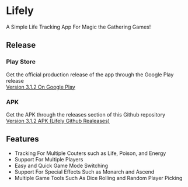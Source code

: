 # Lifely

A Simple Life Tracking App For Magic the Gathering Games!

## Release
### Play Store
Get the official production release of the app through the Google Play release\
[Version 3.1.2 On Google Play](https://play.google.com/store/apps/details?id=com.paradoxentertainment.lifely)

### APK
Get the APK through the releases section of this Github repository\
[Version 3.1.2 APK (Lifely Github Realeases)](https://github.com/silverlightning926/Lifely/releases/tag/3.1.2-release)

## Features
- Tracking For Multiple Couters such as Life, Poison, and Energy
- Support For Multiple Players
- Easy and Quick Game Mode Switching 
- Support For Special Effects Such as Monarch and Ascend
- Multiple Game Tools Such As Dice Rolling and Random Player Picking
